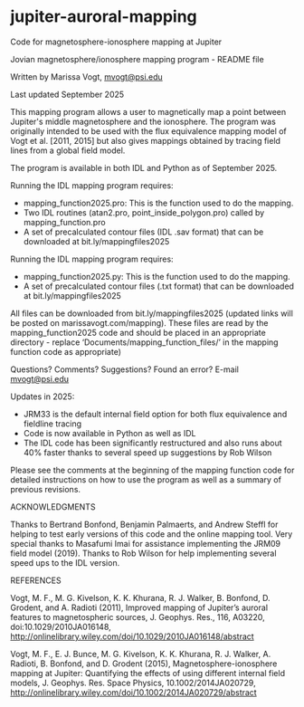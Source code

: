 # jupiter-auroral-mapping
Code for magnetosphere-ionosphere mapping at Jupiter

Jovian magnetosphere/ionosphere mapping program - README file

Written by Marissa Vogt, mvogt@psi.edu

Last updated September 2025

This mapping program allows a user to magnetically map a point between Jupiter's middle magnetosphere and the ionosphere. The program was originally intended to be used with the flux equivalence mapping model of Vogt et al. [2011, 2015] but also gives mappings obtained by tracing field lines from a global field model.

The program is available in both IDL and Python as of September 2025.

Running the IDL mapping program requires:
* mapping_function2025.pro: This is the function used to do the mapping.
* Two IDL routines (atan2.pro, point_inside_polygon.pro) called by mapping_function.pro
* A set of precalculated contour files (IDL .sav format) that can be downloaded at bit.ly/mappingfiles2025

Running the IDL mapping program requires:
* mapping_function2025.py: This is the function used to do the mapping.
* A set of precalculated contour files (.txt format) that can be downloaded at bit.ly/mappingfiles2025

All files can be downloaded from bit.ly/mappingfiles2025 (updated links will be posted on marissavogt.com/mapping). These files are read by the mapping_function2025 code and should be placed in an appropriate directory - replace ‘Documents/mapping_function_files/’ in the mapping function code as appropriate)

Questions? Comments? Suggestions? Found an error? E-mail mvogt@psi.edu

Updates in 2025:
* JRM33 is the default internal field option for both flux equivalence and fieldline tracing
* Code is now available in Python as well as IDL
* The IDL code has been significantly restructured and also runs about 40% faster thanks to several speed up suggestions by Rob Wilson   

Please see the comments at the beginning of the mapping function code for detailed instructions on how to use the program as well as a summary of previous revisions.
 

ACKNOWLEDGMENTS

Thanks to Bertrand Bonfond, Benjamin Palmaerts, and Andrew Steffl for helping to test early versions of this code and the online mapping tool. Very special thanks to Masafumi Imai for assistance implementing the JRM09 field model (2019). Thanks to Rob Wilson for help implementing several speed ups to the IDL version.


REFERENCES

Vogt, M. F., M. G. Kivelson, K. K. Khurana, R. J. Walker, B. Bonfond, D. Grodent, and A. Radioti (2011), Improved mapping of Jupiter’s auroral features to magnetospheric sources, J. Geophys. Res., 116, A03220, doi:10.1029/2010JA016148, http://onlinelibrary.wiley.com/doi/10.1029/2010JA016148/abstract

Vogt, M. F., E. J. Bunce, M. G. Kivelson, K. K. Khurana, R. J. Walker, A. Radioti, B. Bonfond, and D. Grodent (2015), Magnetosphere-ionosphere mapping at Jupiter: Quantifying the effects of using different internal field models, J. Geophys. Res. Space Physics, 10.1002/2014JA020729, http://onlinelibrary.wiley.com/doi/10.1002/2014JA020729/abstract
